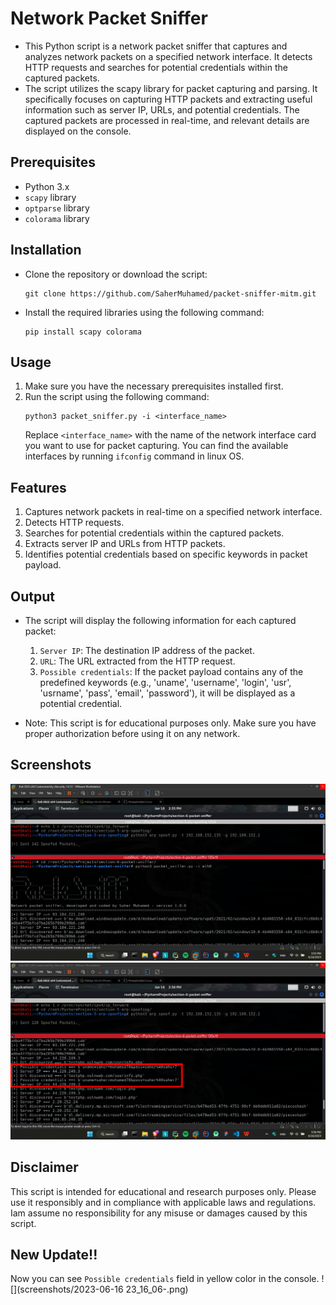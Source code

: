 # Network Packet Sniffer

- This Python script is a network packet sniffer that captures and analyzes network packets on a specified network interface. It detects HTTP requests and searches for potential credentials within the captured packets.
- The script utilizes the scapy library for packet capturing and parsing. It specifically focuses on capturing HTTP packets and extracting useful information such as server IP, URLs, and potential credentials. The captured packets are processed in real-time, and relevant details are displayed on the console.

## Prerequisites
- Python 3.x
- `scapy` library
- `optparse` library
- `colorama` library

## Installation
- Clone the repository or download the script:
   ```commandline
   git clone https://github.com/SaherMuhamed/packet-sniffer-mitm.git
   ```
- Install the required libraries using the following command:
   ```commandline
   pip install scapy colorama
   ```


## Usage
1. Make sure you have the necessary prerequisites installed first.
2. Run the script using the following command:
    ```commandline
    python3 packet_sniffer.py -i <interface_name>
    ```
   Replace `<interface_name>` with the name of the network interface card you want to use for packet capturing. You can find the available interfaces by running `ifconfig` command in linux OS.

## Features
1. Captures network packets in real-time on a specified network interface.
2. Detects HTTP requests.
3. Searches for potential credentials within the captured packets.
4. Extracts server IP and URLs from HTTP packets.
5. Identifies potential credentials based on specific keywords in packet payload.

## Output
- The script will display the following information for each captured packet:
   1. `Server IP`: The destination IP address of the packet.
   2. `URL`: The URL extracted from the HTTP request.
   3. `Possible credentials`: If the packet payload contains any of the predefined keywords (e.g., 'uname', 'username', 'login', 'usr', 'usrname', 'pass', 'email', 'password'), it will be displayed as a potential credential. 

- Note: This script is for educational purposes only. Make sure you have proper authorization before using it on any network.

## Screenshots
![](screenshots/Screenshot-2023-06-16-153516.png)
![](screenshots/Screenshot-2023-06-16-153633.png)

## Disclaimer
This script is intended for educational and research purposes only. Please use it responsibly and in compliance with applicable laws and regulations. Iam assume no responsibility for any misuse or damages caused by this script.

## New Update!!
Now you can see `Possible credentials` field in yellow color in the console.
![](screenshots/2023-06-16 23_16_06-.png)